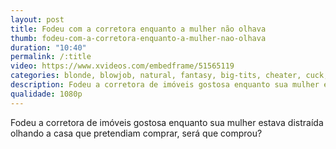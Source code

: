 ```yaml
---
layout: post
title: Fodeu com a corretora enquanto a mulher não olhava
thumb: fodeu-com-a-corretora-enquanto-a-mulher-nao-olhava
duration: "10:40"
permalink: /:title
video: https://www.xvideos.com/embedframe/51565119
categories: blonde, blowjob, natural, fantasy, big-tits, cheater, cuck, reality-kings, sneaky-sex, coupe-fantasy
description: Fodeu a corretora de imóveis gostosa enquanto sua mulher estava distraída olhando a casa que pretendiam comprar, será que comprou?
qualidade: 1080p
---
```

Fodeu a corretora de imóveis gostosa enquanto sua mulher estava distraída olhando a casa que pretendiam comprar, será que comprou?